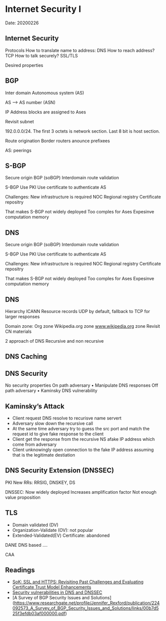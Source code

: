 # Internet Security I
Date: 20200226

## Internet Security
Protocols
How to translate name to address: DNS
How to reach address? TCP
How to talk securely? SSL/TLS

Desired properties

## BGP
Inter domain
Autonomous system (AS)

AS --> AS number (ASN)

IP Address blocks are assigned to Ases

Revisit subnet

192.0.0.0/24. The first 3 octets is network section. Last 8 bit is host section.

Route origination
Border routers anounce prefixees

AS: peerings

## S-BGP
Secure origin BGP (soBGP)
Interdomain route validation

S-BGP
Use PKI
Use certificate to authenticate AS

Challenges:
New infrastructure is required
NOC
Regional registry
Certificate repositry

That makes S-BGP not widely deployed
Too comples for Ases
Expesinve computation memory

## DNS
Secure origin BGP (soBGP)
Interdomain route validation

S-BGP
Use PKI
Use certificate to authenticate AS

Challenges:
New infrastructure is required
NOC
Regional registry
Certificate repositry

That makes S-BGP not widely deployed
Too comples for Ases
Expesinve computation memory

## DNS
Hierarchy
ICANN
Resource records
UDP by default, fallback to TCP for larger responses

Domain zone:
Org zone
Wikipedia.org zone
www.wikipedia.org zone
Revisit CN materials

2 approach of DNS
Recursive and non recursive


## DNS Caching

## DNS Security
No security properties
On path adversary
	• Manipulate DNS responses
Off path adversary
	• Kaminsky DNS vulnerability

## Kaminsky’s Attack
* Client request DNS resolve to recurisve name servert
* Adversary slow down the recursive call
* At the same time adversary try to guess the src port and match the request id to give fake response to the client
* Client get the response from the recursive NS afake IP address which come from adversary 
* Client unknowingly open connection to the fake IP address assuming that is the legitimate destiation

## DNS Security Extension (DNSSEC)
PKI
New RRs: RRSIG, DNSKEY, DS

DNSSEC:
Now widely deployed
Increases amplification factor
Not enough value proposition

## TLS
* Domain validated (DV)
* Organization-Validate (OV): not popular
* Extended-Validated(EV) Certificate: abandoned

DANE
DNS based .…

CAA

## Readings
* [SoK: SSL and HTTPS: Revisiting Past Challenges and Evaluating Certificate Trust Model Enhancements](https://pdfs.semanticscholar.org/1331/5d952a43c391bf4910271fc2582858e86e9e.pdf)
* [Security vulnerabilities in DNS and DNSSEC](https://pdfs.semanticscholar.org/fbb5/70fd509305d0bec9679bff16ea33630733fb.pdf)
* [A Survey of BGP Security Issues and Solutions] (https://www.researchgate.net/profile/Jennifer_Rexford/publication/224092573_A_Survey_of_BGP_Security_Issues_and_Solutions/links/00b7d525f3efdb03af000000.pdf)

